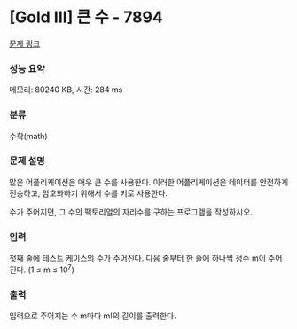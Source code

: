 # [Gold III] 큰 수 - 7894 

[문제 링크](https://www.acmicpc.net/problem/7894) 

### 성능 요약

메모리: 80240 KB, 시간: 284 ms

### 분류

수학(math)

### 문제 설명

<p>많은 어플리케이션은 매우 큰 수를 사용한다. 이러한 어플리케이션은 데이터를 안전하게 전송하고, 암호화하기 위해서 수를 키로 사용한다.</p>

<p>수가 주어지면, 그 수의 팩토리얼의 자리수를 구하는 프로그램을 작성하시오.</p>

### 입력 

 <p>첫째 줄에 테스트 케이스의 수가 주어진다. 다음 줄부터 한 줄에 하나씩 정수 m이 주어진다. (1 ≤ m ≤ 10<sup>7</sup>)</p>

### 출력 

 <p>입력으로 주어지는 수 m마다 m!의 길이를 출력한다.</p>

